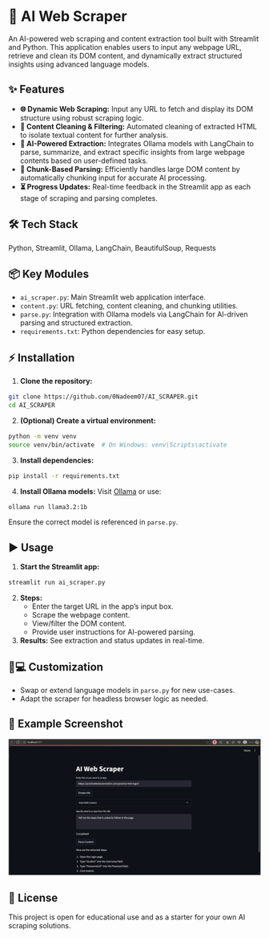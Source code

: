 # 🚀 AI Web Scraper

An AI-powered web scraping and content extraction tool built with Streamlit and Python. This application enables users to input any webpage URL, retrieve and clean its DOM content, and dynamically extract structured insights using advanced language models.

## ✨ Features

- **🌐 Dynamic Web Scraping:**
Input any URL to fetch and display its DOM structure using robust scraping logic.
- **🧹 Content Cleaning \& Filtering:**
Automated cleaning of extracted HTML to isolate textual content for further analysis.
- **🤖 AI-Powered Extraction:**
Integrates Ollama models with LangChain to parse, summarize, and extract specific insights from large webpage contents based on user-defined tasks.
- **🧩 Chunk-Based Parsing:**
Efficiently handles large DOM content by automatically chunking input for accurate AI processing.
- **⏳ Progress Updates:**
Real-time feedback in the Streamlit app as each stage of scraping and parsing completes.


## 🛠️ Tech Stack

Python, Streamlit, Ollama, LangChain, BeautifulSoup, Requests

## 📦 Key Modules

- `ai_scraper.py`: Main Streamlit web application interface.
- `content.py`: URL fetching, content cleaning, and chunking utilities.
- `parse.py`: Integration with Ollama models via LangChain for AI-driven parsing and structured extraction.
- `requirements.txt`: Python dependencies for easy setup.


## ⚡ Installation

1. **Clone the repository:**

```bash
git clone https://github.com/0Nadeem07/AI_SCRAPER.git
cd AI_SCRAPER
```

2. **(Optional) Create a virtual environment:**

```bash
python -m venv venv
source venv/bin/activate  # On Windows: venv\Scripts\activate
```

3. **Install dependencies:**

```bash
pip install -r requirements.txt
```

4. **Install Ollama models:**
Visit [Ollama](https://ollama.com/) or use:

```bash
ollama run llama3.2:1b
```

Ensure the correct model is referenced in `parse.py`.

## ▶️ Usage

1. **Start the Streamlit app:**

```bash
streamlit run ai_scraper.py
```

2. **Steps:**
    - Enter the target URL in the app’s input box.
    - Scrape the webpage content.
    - View/filter the DOM content.
    - Provide user instructions for AI-powered parsing.
3. **Results:**
See extraction and status updates in real-time.

## 🧑💻 Customization

- Swap or extend language models in `parse.py` for new use-cases.
- Adapt the scraper for headless browser logic as needed.


## 📸 Example Screenshot

![App Screenshot](./AI_SCRAPER.png)

## 📄 License

This project is open for educational use and as a starter for your own AI scraping solutions.
